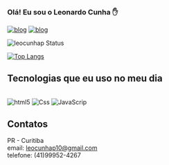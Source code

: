     
  ### Olá! Eu sou o Leonardo Cunha ✋

[![blog](https://img.shields.io/badge/Instagram-E4405F?style=for-the-badge&logo=instagram&logoColor=white)](https://www.instagram.com/leocunhap/?next=%2F)
[![blog](https://img.shields.io/badge/LinkedIn-0077B5?style=for-the-badge&logo=linkedin&logoColor=white)](https://www.linkedin.com/in/l%C3%A9o-cunha/) 

![leocunhap Status](https://github-readme-stats.vercel.app/api?username=leocunhap&show_icons=true)


[![Top Langs](https://github-readme-stats.vercel.app/api/top-langs/?username=leocunhap&layout=compact)](https://github.com/leocunhap/github-readme-stats)

##  Tecnologias que eu uso no meu dia
 
 <div style="dysplay: inline_block"><br/>
 <img aling="center" alt="html5" src="https://img.shields.io/badge/HTML5-E34F26?style=for-the-badge&logo=html5&logoColor=white" />
 <img aling="center" alt="Css" src="https://img.shields.io/badge/CSS3-1572B6?style=for-the-badge&logo=css3&logoColor=white" />
 <img aling="center" alt="JavaScrip" src="https://img.shields.io/badge/JavaScript-F7DF1E?style=for-the-badge&logo=javascript&logoColor=black" />
 </div>
 
 
 ## Contatos 
PR - Curitiba <br>
email: leocunhap10@gmail.com <br>
telefone: (41)99952-4267
